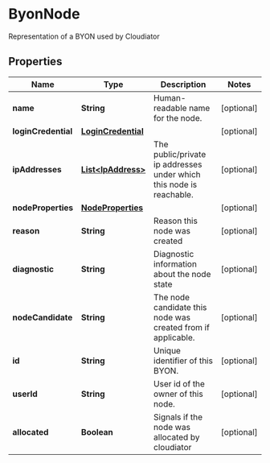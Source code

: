 

# ByonNode

Representation of a BYON used by Cloudiator
## Properties

Name | Type | Description | Notes
------------ | ------------- | ------------- | -------------
**name** | **String** | Human-readable name for the node.  |  [optional]
**loginCredential** | [**LoginCredential**](LoginCredential.md) |  |  [optional]
**ipAddresses** | [**List&lt;IpAddress&gt;**](IpAddress.md) | The public/private ip addresses under which this node is reachable.  |  [optional]
**nodeProperties** | [**NodeProperties**](NodeProperties.md) |  |  [optional]
**reason** | **String** | Reason this node was created  |  [optional]
**diagnostic** | **String** | Diagnostic information about the node state  |  [optional]
**nodeCandidate** | **String** | The node candidate this node was created from if applicable.  |  [optional]
**id** | **String** | Unique identifier of this BYON.  |  [optional]
**userId** | **String** | User id of the owner of this node.  |  [optional]
**allocated** | **Boolean** | Signals if the node was allocated by cloudiator  |  [optional]



